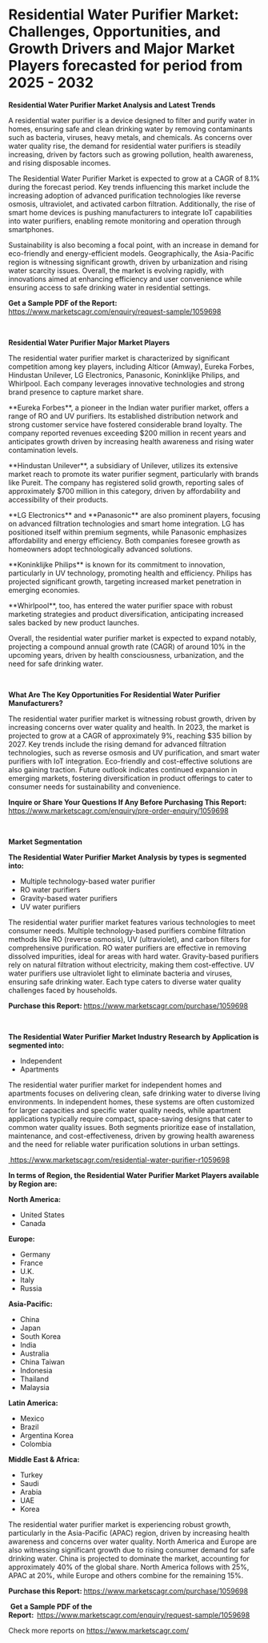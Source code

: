 <p><h1>Residential Water Purifier Market: Challenges, Opportunities, and Growth Drivers and Major Market Players forecasted for period from 2025 - 2032</h1></p><p><strong>Residential Water Purifier Market Analysis and Latest Trends</strong></p>
<p><p>A residential water purifier is a device designed to filter and purify water in homes, ensuring safe and clean drinking water by removing contaminants such as bacteria, viruses, heavy metals, and chemicals. As concerns over water quality rise, the demand for residential water purifiers is steadily increasing, driven by factors such as growing pollution, health awareness, and rising disposable incomes.</p><p>The Residential Water Purifier Market is expected to grow at a CAGR of 8.1% during the forecast period. Key trends influencing this market include the increasing adoption of advanced purification technologies like reverse osmosis, ultraviolet, and activated carbon filtration. Additionally, the rise of smart home devices is pushing manufacturers to integrate IoT capabilities into water purifiers, enabling remote monitoring and operation through smartphones.</p><p>Sustainability is also becoming a focal point, with an increase in demand for eco-friendly and energy-efficient models. Geographically, the Asia-Pacific region is witnessing significant growth, driven by urbanization and rising water scarcity issues. Overall, the market is evolving rapidly, with innovations aimed at enhancing efficiency and user convenience while ensuring access to safe drinking water in residential settings.</p></p>
<p><strong>Get a Sample PDF of the Report:&nbsp;</strong> <a href="https://www.marketscagr.com/enquiry/request-sample/1059698?utm_campaign=2635&utm_medium=2&utm_source=Github&utm_content=ia&utm_term=22032025&utm_id=residential-water-purifier">https://www.marketscagr.com/enquiry/request-sample/1059698</a></p>
<p>&nbsp;</p>
<p><strong>Residential Water Purifier Major Market Players</strong></p>
<p><p>The residential water purifier market is characterized by significant competition among key players, including Alticor (Amway), Eureka Forbes, Hindustan Unilever, LG Electronics, Panasonic, Koninklijke Philips, and Whirlpool. Each company leverages innovative technologies and strong brand presence to capture market share.</p><p>**Eureka Forbes**, a pioneer in the Indian water purifier market, offers a range of RO and UV purifiers. Its established distribution network and strong customer service have fostered considerable brand loyalty. The company reported revenues exceeding $200 million in recent years and anticipates growth driven by increasing health awareness and rising water contamination levels.</p><p>**Hindustan Unilever**, a subsidiary of Unilever, utilizes its extensive market reach to promote its water purifier segment, particularly with brands like Pureit. The company has registered solid growth, reporting sales of approximately $700 million in this category, driven by affordability and accessibility of their products.</p><p>**LG Electronics** and **Panasonic** are also prominent players, focusing on advanced filtration technologies and smart home integration. LG has positioned itself within premium segments, while Panasonic emphasizes affordability and energy efficiency. Both companies foresee growth as homeowners adopt technologically advanced solutions.</p><p>**Koninklijke Philips** is known for its commitment to innovation, particularly in UV technology, promoting health and efficiency. Philips has projected significant growth, targeting increased market penetration in emerging economies.</p><p>**Whirlpool**, too, has entered the water purifier space with robust marketing strategies and product diversification, anticipating increased sales backed by new product launches.</p><p>Overall, the residential water purifier market is expected to expand notably, projecting a compound annual growth rate (CAGR) of around 10% in the upcoming years, driven by health consciousness, urbanization, and the need for safe drinking water.</p></p>
<p>&nbsp;</p>
<p><strong>What Are The Key Opportunities For Residential Water Purifier Manufacturers?</strong></p>
<p><p>The residential water purifier market is witnessing robust growth, driven by increasing concerns over water quality and health. In 2023, the market is projected to grow at a CAGR of approximately 9%, reaching $35 billion by 2027. Key trends include the rising demand for advanced filtration technologies, such as reverse osmosis and UV purification, and smart water purifiers with IoT integration. Eco-friendly and cost-effective solutions are also gaining traction. Future outlook indicates continued expansion in emerging markets, fostering diversification in product offerings to cater to consumer needs for sustainability and convenience.</p></p>
<p><strong>Inquire or Share Your Questions If Any Before Purchasing This Report:</strong> <a href="https://www.marketscagr.com/enquiry/pre-order-enquiry/1059698?utm_campaign=2635&utm_medium=2&utm_source=Github&utm_content=ia&utm_term=22032025&utm_id=residential-water-purifier">https://www.marketscagr.com/enquiry/pre-order-enquiry/1059698</a></p>
<p>&nbsp;</p>
<p><strong>Market Segmentation</strong></p>
<p><strong>The Residential Water Purifier Market Analysis by types is segmented into:</strong></p>
<p><ul><li>Multiple technology-based water purifier</li><li>RO water purifiers</li><li>Gravity-based water purifiers</li><li>UV water purifiers</li></ul></p>
<p><p>The residential water purifier market features various technologies to meet consumer needs. Multiple technology-based purifiers combine filtration methods like RO (reverse osmosis), UV (ultraviolet), and carbon filters for comprehensive purification. RO water purifiers are effective in removing dissolved impurities, ideal for areas with hard water. Gravity-based purifiers rely on natural filtration without electricity, making them cost-effective. UV water purifiers use ultraviolet light to eliminate bacteria and viruses, ensuring safe drinking water. Each type caters to diverse water quality challenges faced by households.</p></p>
<p><strong>Purchase this Report:&nbsp;</strong><a href="https://www.marketscagr.com/purchase/1059698?utm_campaign=2635&utm_medium=2&utm_source=Github&utm_content=ia&utm_term=22032025&utm_id=residential-water-purifier">https://www.marketscagr.com/purchase/1059698</a></p>
<p>&nbsp;</p>
<p><strong>The Residential Water Purifier Market Industry Research by Application is segmented into:</strong></p>
<p><ul><li>Independent</li><li>Apartments</li></ul></p>
<p><p>The residential water purifier market for independent homes and apartments focuses on delivering clean, safe drinking water to diverse living environments. In independent homes, these systems are often customized for larger capacities and specific water quality needs, while apartment applications typically require compact, space-saving designs that cater to common water quality issues. Both segments prioritize ease of installation, maintenance, and cost-effectiveness, driven by growing health awareness and the need for reliable water purification solutions in urban settings.</p></p>
<p><a href="https://www.marketscagr.com/residential-water-purifier-r1059698?utm_campaign=2635&utm_medium=2&utm_source=Github&utm_content=ia&utm_term=22032025&utm_id=residential-water-purifier">&nbsp;https://www.marketscagr.com/residential-water-purifier-r1059698</a></p>
<p><strong>In terms of Region, the Residential Water Purifier Market Players available by Region are:</strong></p>
<p>
    <p> <strong> North America: </strong>
        <ul>
            <li>United States</li>
            <li>Canada</li>
        </ul>
        </p> 
    <p> <strong> Europe: </strong>
        <ul>
            <li>Germany</li>
            <li>France</li>
            <li>U.K.</li>
            <li>Italy</li>
            <li>Russia</li>
        </ul>
        </p> 
    <p> <strong> Asia-Pacific: </strong>
        <ul>
            <li>China</li>
            <li>Japan</li>
            <li>South Korea</li>
            <li>India</li>
            <li>Australia</li>
            <li>China Taiwan</li>
            <li>Indonesia</li>
            <li>Thailand</li>
            <li>Malaysia</li>
        </ul>
        </p> 
    <p> <strong> Latin America: </strong>
        <ul>
            <li>Mexico</li>
            <li>Brazil</li>
            <li>Argentina Korea</li>
            <li>Colombia</li>
        </ul>
        </p> 
    <p> <strong> Middle East & Africa: </strong>
        <ul>
            <li>Turkey</li>
            <li>Saudi</li>
            <li>Arabia</li>
            <li>UAE</li>
            <li>Korea</li>
        </ul>
    </p>
    </p>
<p><p>The residential water purifier market is experiencing robust growth, particularly in the Asia-Pacific (APAC) region, driven by increasing health awareness and concerns over water quality. North America and Europe are also witnessing significant growth due to rising consumer demand for safe drinking water. China is projected to dominate the market, accounting for approximately 40% of the global share. North America follows with 25%, APAC at 20%, while Europe and others combine for the remaining 15%.</p></p>
<p><strong>Purchase this Report: </strong><a href="https://www.marketscagr.com/purchase/1059698?utm_campaign=2635&utm_medium=2&utm_source=Github&utm_content=ia&utm_term=22032025&utm_id=residential-water-purifier">https://www.marketscagr.com/purchase/1059698</a></p>
<p>&nbsp;<strong>Get a Sample PDF of the Report:&nbsp;&nbsp;</strong><a href="https://www.marketscagr.com/enquiry/request-sample/1059698?utm_campaign=2635&utm_medium=2&utm_source=Github&utm_content=ia&utm_term=22032025&utm_id=residential-water-purifier">https://www.marketscagr.com/enquiry/request-sample/1059698</a></p>
<p><strong></strong></p>
<p>Check more reports on <a href="https://www.marketscagr.com/?utm_campaign=2635&utm_medium=2&utm_source=Github&utm_content=ia&utm_term=22032025&utm_id=residential-water-purifier">https://www.marketscagr.com/</a></p>